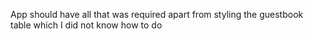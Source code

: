 App should have all that was required apart from styling the guestbook table which I did not know how to do
